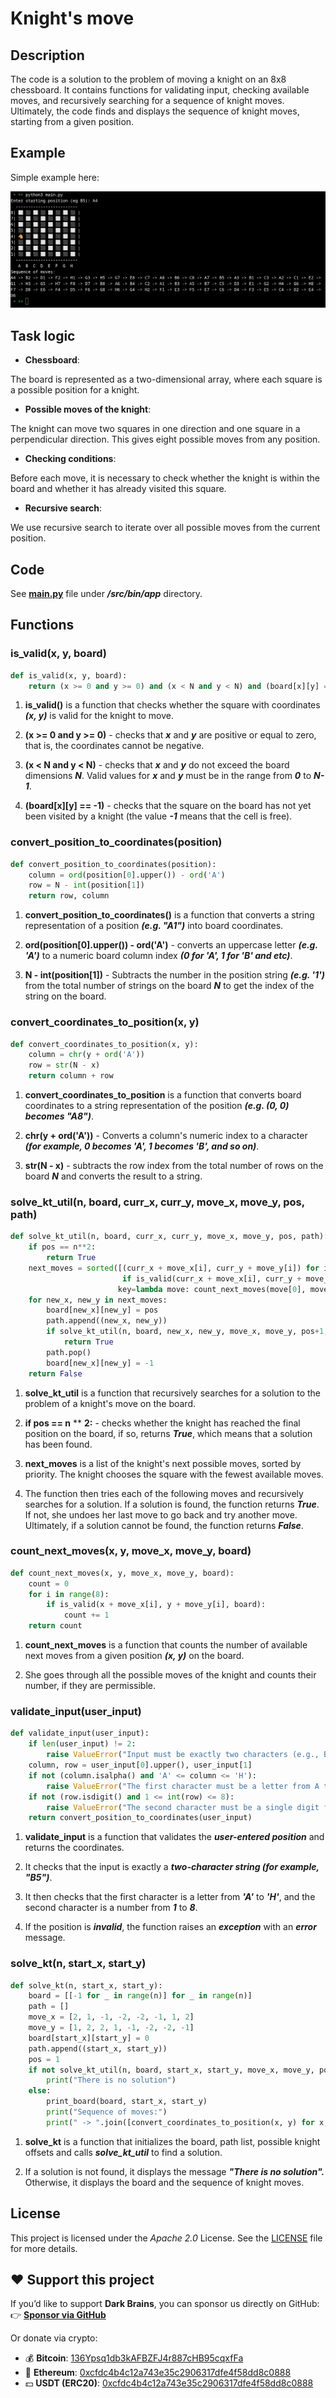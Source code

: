 # Knight's move

## Description

The code is a solution to the problem of moving a knight on an 8x8 chessboard. It contains functions for validating input, checking available moves, and recursively searching for a sequence of knight moves. Ultimately, the code finds and displays the sequence of knight moves, starting from a given position.

## Example

Simple example here:

![1](./src/images/example.png)

## Task logic

- **Chessboard**:

The board is represented as a two-dimensional array, where each square is a possible position for a knight.

- **Possible moves of the knight**:

The knight can move two squares in one direction and one square in a perpendicular direction. This gives eight possible moves from any position.

- **Checking conditions**:

Before each move, it is necessary to check whether the knight is within the board and whether it has already visited this square.

- **Recursive search**:

We use recursive search to iterate over all possible moves from the current position.

## Code

See [**main.py**](./src/bin/app/main.py) file under ***/src/bin/app*** directory.

## Functions

### **is_valid(x, y, board)**

```python
def is_valid(x, y, board):
    return (x >= 0 and y >= 0) and (x < N and y < N) and (board[x][y] == -1)
```

1. **is_valid()** is a function that checks whether the square with coordinates ***(x, y)*** is valid for the knight to move.

2. **(x >= 0 and y >= 0)** - checks that ***x*** and ***y*** are positive or equal to zero, that is, the coordinates cannot be negative.

3. **(x < N and y < N)** - checks that ***x*** and ***y*** do not exceed the board dimensions ***N***. Valid values for ***x*** and ***y*** must be in the range from ***0*** to ***N-1***.

4. **(board[x][y] == -1)** - checks that the square on the board has not yet been visited by a knight (the value ***-1*** means that the cell is free).

### **convert_position_to_coordinates(position)**

```python
def convert_position_to_coordinates(position):
    column = ord(position[0].upper()) - ord('A')
    row = N - int(position[1])
    return row, column
```

1. **convert_position_to_coordinates()** is a function that converts a string representation of a position ***(e.g. "A1")*** into board coordinates.

2. **ord(position[0].upper()) - ord('A')** - converts an uppercase letter ***(e.g. 'A')*** to a numeric board column index ***(0 for 'A', 1 for 'B' and etc)***.

3. **N - int(position[1])** - Subtracts the number in the position string ***(e.g. '1')*** from the total number of strings on the board ***N*** to get the index of the string on the board.

### **convert_coordinates_to_position(x, y)**

```python
def convert_coordinates_to_position(x, y):
    column = chr(y + ord('A'))
    row = str(N - x)
    return column + row
```

1. **convert_coordinates_to_position** is a function that converts board coordinates to a string representation of the position ***(e.g. (0, 0) becomes "A8")***.

2. **chr(y + ord('A'))** - Converts a column's numeric index to a character ***(for example, 0 becomes 'A', 1 becomes 'B', and so on)***.

3. **str(N - x)** - subtracts the row index from the total number of rows on the board ***N*** and converts the result to a string.

### **solve_kt_util(n, board, curr_x, curr_y, move_x, move_y, pos, path)**

```python
def solve_kt_util(n, board, curr_x, curr_y, move_x, move_y, pos, path):
    if pos == n**2:
        return True
    next_moves = sorted([(curr_x + move_x[i], curr_y + move_y[i]) for i in range(8)
                         if is_valid(curr_x + move_x[i], curr_y + move_y[i], board)],
                        key=lambda move: count_next_moves(move[0], move[1], move_x, move_y, board))
    for new_x, new_y in next_moves:
        board[new_x][new_y] = pos
        path.append((new_x, new_y))
        if solve_kt_util(n, board, new_x, new_y, move_x, move_y, pos+1, path):
            return True
        path.pop()
        board[new_x][new_y] = -1
    return False
```

1. **solve_kt_util** is a function that recursively searches for a solution to the problem of a knight's move on the board.

2. **if pos == n** ** **2:** - checks whether the knight has reached the final position on the board, if so, returns ***True***, which means that a solution has been found.

3. **next_moves** is a list of the knight's next possible moves, sorted by priority. The knight chooses the square with the fewest available moves.

4. The function then tries each of the following moves and recursively searches for a solution.
If a solution is found, the function returns ***True***. If not, she undoes her last move to go back and try another move.
Ultimately, if a solution cannot be found, the function returns ***False***.

### **count_next_moves(x, y, move_x, move_y, board)**

```python
def count_next_moves(x, y, move_x, move_y, board):
    count = 0
    for i in range(8):
        if is_valid(x + move_x[i], y + move_y[i], board):
            count += 1
    return count
```

1. **count_next_moves** is a function that counts the number of available next moves from a given position ***(x, y)*** on the board.

2. She goes through all the possible moves of the knight and counts their number, if they are permissible.

### **validate_input(user_input)**

```python
def validate_input(user_input):
    if len(user_input) != 2:
        raise ValueError("Input must be exactly two characters (e.g., B5).")
    column, row = user_input[0].upper(), user_input[1]
    if not (column.isalpha() and 'A' <= column <= 'H'):
        raise ValueError("The first character must be a letter from A to H.")
    if not (row.isdigit() and 1 <= int(row) <= 8):
        raise ValueError("The second character must be a single digit from 1 to 8.")
    return convert_position_to_coordinates(user_input)
```

1. **validate_input** is a function that validates the ***user-entered position*** and returns the coordinates.

2. It checks that the input is exactly a ***two-character string (for example, "B5")***.

3. It then checks that the first character is a letter from ***'A'*** to ***'H'***, and the second character is a number from ***1*** to ***8***.

4. If the position is ***invalid***, the function raises an ***exception*** with an ***error*** message.

### **solve_kt(n, start_x, start_y)**

```python
def solve_kt(n, start_x, start_y):
    board = [[-1 for _ in range(n)] for _ in range(n)]
    path = []
    move_x = [2, 1, -1, -2, -2, -1, 1, 2]
    move_y = [1, 2, 2, 1, -1, -2, -2, -1]
    board[start_x][start_y] = 0
    path.append((start_x, start_y))
    pos = 1
    if not solve_kt_util(n, board, start_x, start_y, move_x, move_y, pos, path):
        print("There is no solution")
    else:
        print_board(board, start_x, start_y)
        print("Sequence of moves:")
        print(" -> ".join([convert_coordinates_to_position(x, y) for x, y in path]))
```

1. **solve_kt** is a function that initializes the board, path list, possible knight offsets and calls ***solve_kt_util*** to find a solution.

2. If a solution is not found, it displays the message ***"There is no solution".*** Otherwise, it displays the board and the sequence of knight moves.

## License

This project is licensed under the *Apache 2.0* License. See the [LICENSE](LICENSE) file for more details.

## ❤️ Support this project

If you’d like to support **Dark Brains**, you can sponsor us directly on GitHub:
👉 [**Sponsor via GitHub**](https://github.com/sponsors/darkbrains)

Or donate via crypto:

- 💰 **Bitcoin**: [136Ypsq1db3kAFBZFJ4r887cHB95cqxfFa](https://www.blockchain.com/btc/address/136Ypsq1db3kAFBZFJ4r887cHB95cqxfFa)
- 💎 **Ethereum**: [0xcfdc4b4c12a743e35c2906317dfe4f58dd8c0888](https://etherscan.io/address/0xcfdc4b4c12a743e35c2906317dfe4f58dd8c0888)
- 💵 **USDT (ERC20)**: [0xcfdc4b4c12a743e35c2906317dfe4f58dd8c0888](https://etherscan.io/token/0xdac17f958d2ee523a2206206994597c13d831ec7?a=0xcfdc4b4c12a743e35c2906317dfe4f58dd8c0888)
